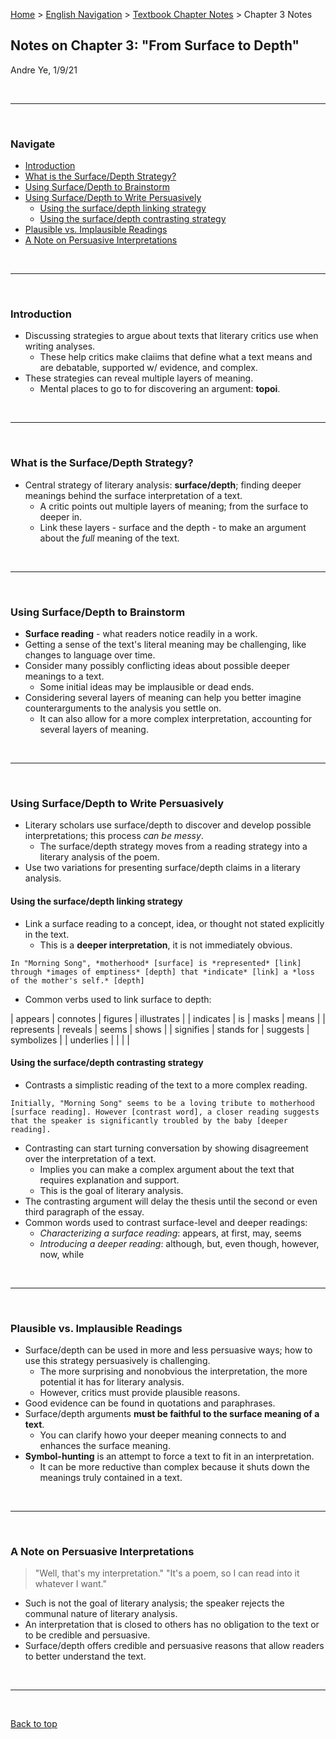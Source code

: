 [Home](https://andre-ye.github.io) > [English Navigation](https://andre-ye.github.io/english/english_navigation) > [Textbook Chapter Notes](https://andre-ye.github.io/english/english_navigation#textbook-chapter-notes) > Chapter 3 Notes

## Notes on Chapter 3: "From Surface to Depth"
Andre Ye, 1/9/21

<br>

---

<br>

### Navigate
- [Introduction](#introduction)
- [What is the Surface/Depth Strategy?](#what-is-the-surfacedepth-strategy)
- [Using Surface/Depth to Brainstorm](#using-surfacedepth-to-brainstorm)
- [Using Surface/Depth to Write Persuasively](#using-surfacedepth-to-write-persuasively)
  * [Using the surface/depth linking strategy](#using-the-surfacedepth-linking-strategy)
  * [Using the surface/depth contrasting strategy](#using-the-surfacedepth-contrasting-strategy)
- [Plausible vs. Implausible Readings](#plausible-vs-implausible-readings)
- [A Note on Persuasive Interpretations](#a-note-on-persuasive-interpretations)

<br>

---

<br>

### Introduction
- Discussing strategies to argue about texts that literary critics use when writing analyses.
  - These help critics make claiims that define what a text means and are debatable, supported w/ evidence, and complex.
- These strategies can reveal multiple layers of meaning.
  - Mental places to go to for discovering an argument: **topoi**.

<br>

---

<br>

### What is the Surface/Depth Strategy?
- Central strategy of literary analysis: **surface/depth**; finding deeper meanings behind the surface interpretation of a text.
  - A critic points out multiple layers of meaning; from the surface to deeper in.
  - Link these layers - surface and the depth - to make an argument about the *full* meaning of the text.

<br>

---

<br>

### Using Surface/Depth to Brainstorm
- **Surface reading** - what readers notice readily in a work.
- Getting a sense of the text's literal meaning may be challenging, like changes to language over time.
- Consider many possibly conflicting ideas about possible deeper meanings to a text.
  - Some initial ideas may be implausible or dead ends.
- Considering several layers of meaning can help you better imagine counterarguments to the analysis you settle on.
  - It can also allow for a more complex interpretation, accounting for several layers of meaning.

<br>

---

<br>

### Using Surface/Depth to Write Persuasively
- Literary scholars use surface/depth to discover and develop possible interpretations; this process *can be messy*.
  - The surface/depth strategy moves from a reading strategy into a literary analysis of the poem.
- Use two variations for presenting surface/depth claims in a literary analysis.

#### Using the surface/depth linking strategy
- Link a surface reading to a concept, idea, or thought not stated explicitly in the text.
  - This is a **deeper interpretation**, it is not immediately obvious.
```
In "Morning Song", *motherhood* [surface] is *represented* [link] through *images of emptiness* [depth] that *indicate* [link] a *loss of the mother's self.* [depth]
```
- Common verbs used to link surface to depth:

| appears | connotes | figures | illustrates |
| indicates | is | masks | means |
| represents | reveals | seems | shows |
| signifies | stands for | suggests | symbolizes |
| underlies | | | |

#### Using the surface/depth contrasting strategy
- Contrasts a simplistic reading of the text to a more complex reading.
```
Initially, "Morning Song" seems to be a loving tribute to motherhood [surface reading]. However [contrast word], a closer reading suggests that the speaker is significantly troubled by the baby [deeper reading].
```
- Contrasting can start turning conversation by showing disagreement over the interpretation of a text.
  - Implies you can make a complex argument about the text that requires explanation and support.
  - This is the goal of literary analysis.
- The contrasting argument will delay the thesis until the second or even third paragraph of the essay.
- Common words used to contrast surface-level and deeper readings:
  - *Characterizing a surface reading*: appears, at first, may, seems
  - *Introducing a deeper reading*: although, but, even though, however, now, while

<br>

---

<br>

### Plausible vs. Implausible Readings
- Surface/depth can be used in more and less persuasive ways; how to use this strategy persuasively is challenging.
  - The more surprising and nonobvious the interpretation, the more potential it has for literary analysis.
  - However, critics must provide plausible reasons.
- Good evidence can be found in quotations and paraphrases.
- Surface/depth arguments **must be faithful to the surface meaning of a text**.
  - You can clarify howo your deeper meaning connects to and enhances the surface meaning.
- **Symbol-hunting** is an attempt to force a text to fit in an interpretation.
  - It can be more reductive than complex because it shuts down the meanings truly contained in a text.

<br>

---

<br>

### A Note on Persuasive Interpretations
> "Well, that's my interpretation." "It's a poem, so I can read into it whatever I want."

- Such is not the goal of literary analysis; the speaker rejects the communal nature of literary analysis.
- An interpretation that is closed to others has no obligation to the text or to be credible and persuasive.
- Surface/depth offers credible and persuasive reasons that allow readers to better understand the text.

<br>

---

<br>

[Back to top](#)
